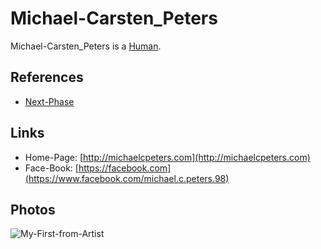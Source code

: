 # Michael-Carsten_Peters <a id="1"/>

Michael-Carsten_Peters is a [Human](40000001.md).

## References <a id="1000"/>

- [Next-Phase](2011000.md)

## Links <a id="2000"/>

- Home-Page: [http://michaelcpeters.com](http://michaelcpeters.com)
- Face-Book: [https://facebook.com](https://www.facebook.com/michael.c.peters.98)

## Photos <a id="3000"/>

![My-First-from-Artist](400000206.jpg)
